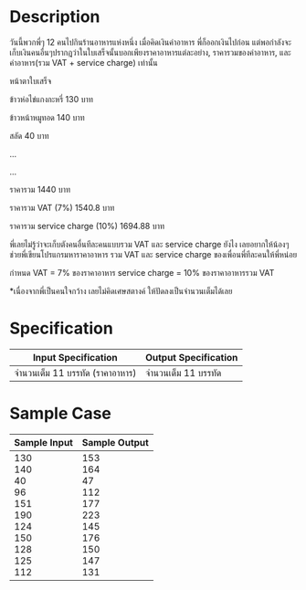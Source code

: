 # Description
วันนี้พวกพี่ๆ 12 คนไปกินร้านอาหารแห่งหนึ่ง เมื่อคิดเงินค่าอาหาร พี่ก็ออกเงินไปก่อน แต่พอกำลังจะเก็บเงินคนอื่นๆปรากฎว่าในใบเสร็จนั้นบอกเพียงราคาอาหารแต่ละอย่าง, ราคารวมของค่าอาหาร, และค่าอาหาร(รวม VAT + service charge) เท่านั้น

หน้าตาใบเสร็จ

ข้าวห่อไข่แกงกะหรี่ 130 บาท

ข้าวหน้าหมูทอด 140 บาท

สลัด 40 บาท

...

...

ราคารวม 1440 บาท

ราคารวม VAT (7%) 1540.8 บาท

ราคารวม service charge (10%) 1694.88 บาท

พี่เลยไม่รู้ว่าจะเก็บตังคนอื่นทีละคนแบบรวม VAT และ service charge ยังไง
เลยอยากให้น้องๆช่วยพี่เขียนโปรแกรมหาราคาอาหาร รวม VAT และ service charge ของเพื่อนพี่ทีละคนให้พี่หน่อย

กำหนด
VAT = 7% ของราคาอาหาร
service charge = 10% ของราคาอาหารรวม VAT

*เนื่องจากพี่เป็นคนใจกว้าง เลยไม่คิดเศษสตางค์ ให้ปัดลงเป็นจำนวนเต็มได้เลย

# Specification
| Input Specification | Output Specification |
| - | - |
| จำนวนเต็ม 11 บรรทัด (ราคาอาหาร) | จำนวนเต็ม 11 บรรทัด |


# Sample Case
| Sample Input | Sample Output |
| - | - |
| 130 <br> 140 <br> 40 <br> 96 <br> 151 <br> 190 <br> 124 <br> 150 <br> 128 <br> 125 <br> 112 | 153 <br> 164 <br> 47 <br> 112 <br> 177 <br> 223 <br> 145 <br> 176 <br> 150 <br> 147 <br> 131 |